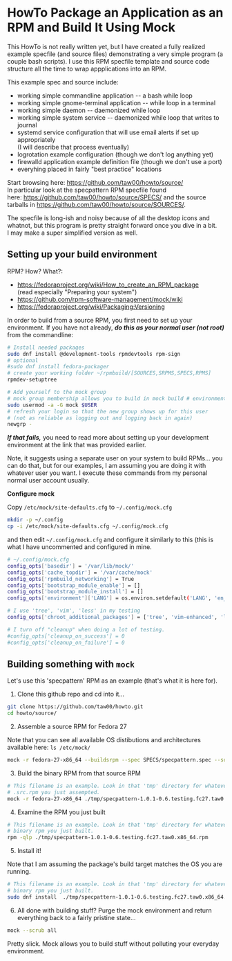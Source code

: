 # HowTo Package an Application as an RPM and Build It Using Mock

This HowTo is not really written yet, but I have created a fully realized
example specfile (and source files) demonstrating a very simple program (a
couple bash scripts). I use this RPM specfile template and source code
structure all the time to wrap appplications into an RPM.

This example spec and source include:

- working simple commandline application -- a bash while loop
- working simple gnome-terminal application -- while loop in a terminal
- working simple daemon -- daemonized while loop
- working simple system service -- daemonized while loop that writes to journal
- systemd service configuration that will use email alerts if set up appropriately  
  (I will describe that process eventually)
- logrotation example configuration (though we don't log anything yet)
- firewalld application example definition file (though we don't use a port)
- everyhing placed in fairly "best practice" locations

Start browsing here: <https://github.com/taw00/howto/source/>  
In particular look at the specpattern RPM specfile found
here: <https://github.com/taw00/howto/source/SPECS/> and the source tarballs in
<https://github.com/taw00/howto/source/SOURCES/>.

The specfile is long-ish and noisy because of all the desktop icons and
whatnot, but this program is pretty straight forward once you dive in a bit.
I may make a super simplified version as well.

## Setting up your build environment

RPM? How? What?:
* <https://fedoraproject.org/wiki/How_to_create_an_RPM_package>  
  (read especially "Preparing your system")
* <https://github.com/rpm-software-management/mock/wiki>
* <https://fedoraproject.org/wiki/Packaging:Versioning>

In order to build from a source RPM, you first need to set up your environment.
If you have not already, _**do this as your normal user (not root)**_ from the
commandline:

```sh
# Install needed packages
sudo dnf install @development-tools rpmdevtools rpm-sign
# optional
#sudo dnf install fedora-packager
# create your working folder ~/rpmbuild/[SOURCES,SRPMS,SPECS,RPMS]
rpmdev-setuptree

# Add yourself to the mock group
# mock group membership allows you to build in mock build # environments
sudo usermod -a -G mock $USER
# refresh your login so that the new group shows up for this user
# (not as reliable as logging out and logging back in again)
newgrp -
```

***If that fails,*** you need to read more about setting up your development
environment at the link that was provided earlier.

Note, it suggests using a separate user on your system to build RPMs… you can
do that, but for our examples, I am assuming you are doing it with whatever
user you want. I execute these commands from my personal normal user account
usually.

**Configure mock**

Copy `/etc/mock/site-defaults.cfg` to `~/.config/mock.cfg`
```sh
mkdir -p ~/.config
cp -i /etc/mock/site-defaults.cfg ~/.config/mock.cfg
```
and then edit `~/.config/mock.cfg` and configure it similarly to this (this is
what I have uncommented and configured in mine.

```sh
# ~/.config/mock.cfg
config_opts['basedir'] = '/var/lib/mock/'
config_opts['cache_topdir'] = '/var/cache/mock'
config_opts['rpmbuild_networking'] = True
config_opts['bootstrap_module_enable'] = []
config_opts['bootstrap_module_install'] = []
config_opts['environment']['LANG'] = os.environ.setdefault('LANG', 'en_US.UTF-8')

# I use 'tree', 'vim', 'less' in my testing
config_opts['chroot_additional_packages'] = ['tree', 'vim-enhanced', 'less']

# I turn off "cleanup" when doing a lot of testing.
#config_opts['cleanup_on_success'] = 0
#config_opts['cleanup_on_failure'] = 0
```

## Building something with `mock`

Let's use this 'specpattern' RPM as an example (that's what it is here for).

1. Clone this github repo and cd into it...

```sh
git clone https://github.com/taw00/howto.git
cd howto/source/
```

2. Assemble a source RPM for Fedora 27

Note that you can see all available OS distibutions and architectures available here: `ls /etc/mock/`

```sh
mock -r fedora-27-x86_64 --buildsrpm --spec SPECS/specpattern.spec --sources SOURCES/ --resultdir ./tmp/
```

3. Build the binary RPM from that source RPM

```sh
# This filename is an example. Look in that 'tmp' directory for whatever
# .src.rpm you just assempted.
mock -r fedora-27-x86_64 ./tmp/specpattern-1.0.1-0.6.testing.fc27.taw0.src.rpm --sources SOURCES/ --resultdir tmp/
```

4. Examine the RPM you just built

```sh
# This filename is an example. Look in that 'tmp' directory for whatever
# binary rpm you just built.
rpm -qlp ./tmp/specpattern-1.0.1-0.6.testing.fc27.taw0.x86_64.rpm
```

5. Install it!

Note that I am assuming the package's build target matches the OS you are
running.

```sh
# This filename is an example. Look in that 'tmp' directory for whatever
# binary rpm you just built.
sudo dnf install  ./tmp/specpattern-1.0.1-0.6.testing.fc27.taw0.x86_64.rpm
```

6. All done with building stuff? Purge the mock environment and return
   everything back to a fairly pristine state...

```sh
mock --scrub all
```

Pretty slick. Mock allows you to build stuff without polluting your everyday environment.
